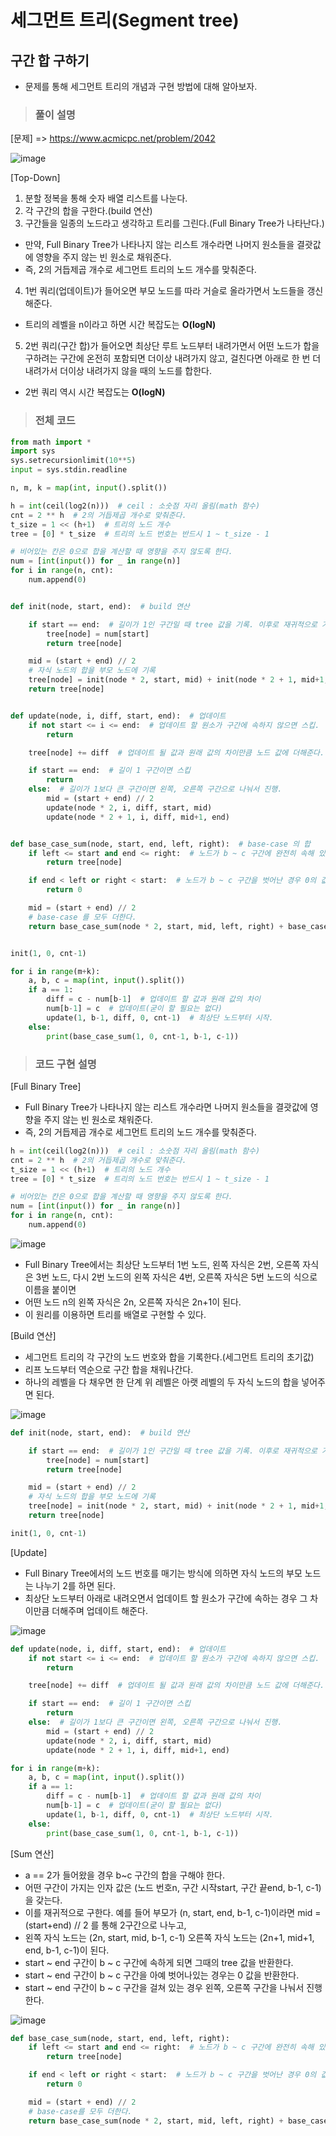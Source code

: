 # 세그먼트 트리(Segment tree)

## 구간 합 구하기

+ 문제를 통해 세그먼트 트리의 개념과 구현 방법에 대해 알아보자.

> <h3>풀이 설명

[문제]
=> https://www.acmicpc.net/problem/2042

![image](https://user-images.githubusercontent.com/43658658/120097141-d7bac300-c169-11eb-9df2-94d9407416bd.png)

[Top-Down]
1. 분할 정복을 통해 숫자 배열 리스트를 나눈다.
2. 각 구간의 합을 구한다.(build 연산)
3. 구간들을 일종의 노드라고 생각하고 트리를 그린다.(Full Binary Tree가 나타난다.)
  + 만약, Full Binary Tree가 나타나지 않는 리스트 개수라면 나머지 원소들을 결괏값에 영향을 주지 않는 빈 원소로 채워준다.
  + 즉, 2의 거듭제곱 개수로 세그먼트 트리의 노드 개수를 맞춰준다.
4. 1번 쿼리(업데이트)가 들어오면 부모 노드를 따라 거슬로 올라가면서 노드들을 갱신해준다.
  + 트리의 레벨을 n이라고 하면 시간 복잡도는 **O(logN)**
5. 2번 쿼리(구간 합)가 들어오면 최상단 루트 노드부터 내려가면서 어떤 노드가 합을 구하려는 구간에 온전히 포함되면 더이상 내려가지 않고, 걸친다면 아래로 한 번 더 내려가서 더이상 내려가지 않을 때의 노드를 합한다.
  + 2번 쿼리 역시 시간 복잡도는 **O(logN)**

> <h3>전체 코드
  
``` python
from math import *
import sys
sys.setrecursionlimit(10**5)
input = sys.stdin.readline

n, m, k = map(int, input().split())

h = int(ceil(log2(n)))  # ceil : 소숫점 자리 올림(math 함수)
cnt = 2 ** h  # 2의 거듭제곱 개수로 맞춰준다.
t_size = 1 << (h+1)  # 트리의 노드 개수
tree = [0] * t_size  # 트리의 노드 번호는 반드시 1 ~ t_size - 1

# 비어있는 칸은 0으로 합을 계산할 때 영향을 주지 않도록 한다.
num = [int(input()) for _ in range(n)]
for i in range(n, cnt):
    num.append(0)


def init(node, start, end):  # build 연산

    if start == end:  # 길이가 1인 구간일 때 tree 값을 기록. 이후로 재귀적으로 거슬러 올라가며 합을 기록.
        tree[node] = num[start]
        return tree[node]

    mid = (start + end) // 2
    # 자식 노드의 합을 부모 노드에 기록
    tree[node] = init(node * 2, start, mid) + init(node * 2 + 1, mid+1, end)
    return tree[node]


def update(node, i, diff, start, end):  # 업데이트
    if not start <= i <= end:  # 업데이트 할 원소가 구간에 속하지 않으면 스킵.
        return

    tree[node] += diff  # 업데이트 될 값과 원래 값의 차이만큼 노드 값에 더해준다.

    if start == end:  # 길이 1 구간이면 스킵
        return
    else:  # 길이가 1보다 큰 구간이면 왼쪽, 오른쪽 구간으로 나눠서 진행.
        mid = (start + end) // 2
        update(node * 2, i, diff, start, mid)
        update(node * 2 + 1, i, diff, mid+1, end)


def base_case_sum(node, start, end, left, right):  # base-case 의 합
    if left <= start and end <= right:  # 노드가 b ~ c 구간에 완전히 속해 있는 경우 tree의 값을 반환하고 내려가는 것을 멈춘다.
        return tree[node]

    if end < left or right < start:  # 노드가 b ~ c 구간을 벗어난 경우 0의 값을 반환하고 내려가는 것을 멈춘다.
        return 0

    mid = (start + end) // 2
    # base-case 를 모두 더한다.
    return base_case_sum(node * 2, start, mid, left, right) + base_case_sum(node*2+1, mid+1, end, left, right)


init(1, 0, cnt-1)

for i in range(m+k):
    a, b, c = map(int, input().split())
    if a == 1:
        diff = c - num[b-1]  # 업데이트 할 값과 원래 값의 차이
        num[b-1] = c  # 업데이트(굳이 할 필요는 없다)
        update(1, b-1, diff, 0, cnt-1)  # 최상단 노드부터 시작.
    else:
        print(base_case_sum(1, 0, cnt-1, b-1, c-1))
```

> <h3>코드 구현 설명

[Full Binary Tree]
+ Full Binary Tree가 나타나지 않는 리스트 개수라면 나머지 원소들을 결괏값에 영향을 주지 않는 빈 원소로 채워준다.
+ 즉, 2의 거듭제곱 개수로 세그먼트 트리의 노드 개수를 맞춰준다.

``` python
h = int(ceil(log2(n)))  # ceil : 소숫점 자리 올림(math 함수)
cnt = 2 ** h  # 2의 거듭제곱 개수로 맞춰준다.
t_size = 1 << (h+1)  # 트리의 노드 개수
tree = [0] * t_size  # 트리의 노드 번호는 반드시 1 ~ t_size - 1

# 비어있는 칸은 0으로 합을 계산할 때 영향을 주지 않도록 한다.
num = [int(input()) for _ in range(n)]
for i in range(n, cnt):
    num.append(0)
```

![image](https://user-images.githubusercontent.com/43658658/120097345-ec4b8b00-c16a-11eb-8225-e5f633c7ffaa.png)

+ Full Binary Tree에서는 최상단 노드부터 1번 노드, 왼쪽 자식은 2번, 오른쪽 자식은 3번 노드, 다시 2번 노드의 왼쪽 자식은 4번, 오른쪽 자식은 5번 노드의 식으로 이름을 붙이면
+ 어떤 노드 n의 왼쪽 자식은 2n, 오른쪽 자식은 2n+1이 된다.
+ 이 원리를 이용하면 트리를 배열로 구현할 수 있다.

[Build 연산]
+ 세그먼트 트리의 각 구간의 노드 번호와 합을 기록한다.(세그먼트 트리의 초기값)
+ 리프 노드부터 역순으로 구간 합을 채워나간다.
+ 하나의 레벨을 다 채우면 한 단계 위 레벨은 아랫 레벨의 두 자식 노드의 합을 넣어주면 된다.
 
![image](https://user-images.githubusercontent.com/43658658/120097416-4a786e00-c16b-11eb-8ea8-b34356cd8a05.png)

``` python
def init(node, start, end):  # build 연산

    if start == end:  # 길이가 1인 구간일 때 tree 값을 기록. 이후로 재귀적으로 거슬러 올라가며 합을 기록.
        tree[node] = num[start]
        return tree[node]

    mid = (start + end) // 2
    # 자식 노드의 합을 부모 노드에 기록
    tree[node] = init(node * 2, start, mid) + init(node * 2 + 1, mid+1, end)
    return tree[node]

init(1, 0, cnt-1)
```

[Update]
+ Full Binary Tree에서의 노드 번호를 매기는 방식에 의하면 자식 노드의 부모 노드는 나누기 2를 하면 된다.
+ 최상단 노드부터 아래로 내려오면서 업데이트 할 원소가 구간에 속하는 경우 그 차이만큼 더해주며 업데이트 해준다.

![image](https://user-images.githubusercontent.com/43658658/120097489-ae9b3200-c16b-11eb-862a-88999796d798.png)

``` python
def update(node, i, diff, start, end):  # 업데이트
    if not start <= i <= end:  # 업데이트 할 원소가 구간에 속하지 않으면 스킵.
        return

    tree[node] += diff  # 업데이트 될 값과 원래 값의 차이만큼 노드 값에 더해준다.

    if start == end:  # 길이 1 구간이면 스킵
        return
    else:  # 길이가 1보다 큰 구간이면 왼쪽, 오른쪽 구간으로 나눠서 진행.
        mid = (start + end) // 2
        update(node * 2, i, diff, start, mid)
        update(node * 2 + 1, i, diff, mid+1, end)
```

``` python
for i in range(m+k):
    a, b, c = map(int, input().split())
    if a == 1:
        diff = c - num[b-1]  # 업데이트 할 값과 원래 값의 차이
        num[b-1] = c  # 업데이트(굳이 할 필요는 없다)
        update(1, b-1, diff, 0, cnt-1)  # 최상단 노드부터 시작.
    else:
        print(base_case_sum(1, 0, cnt-1, b-1, c-1))
```

[Sum 연산]
+ a == 2가 들어왔을 경우 b~c 구간의 합을 구해야 한다.
+ 어떤 구간이 가지는 인자 값은 (노드 번호n, 구간 시작start, 구간 끝end, b-1, c-1)을 갖는다.
+ 이를 재귀적으로 구한다. 예를 들어 부모가 (n, start, end, b-1, c-1)이라면 mid = (start+end) // 2 를 통해 2구간으로 나누고,
+ 왼쪽 자식 노드는 (2n, start, mid, b-1, c-1) 오른쪽 자식 노드는 (2n+1, mid+1, end, b-1, c-1)이 된다.
+ start ~ end 구간이 b ~ c 구간에 속하게 되면 그때의 tree 값을 반환한다.
+ start ~ end 구간이 b ~ c 구간을 아예 벗어나있는 경우는 0 값을 반환한다.
+ start ~ end 구간이 b ~ c 구간을 걸쳐 있는 경우 왼쪽, 오른쪽 구간을 나눠서 진행한다.

![image](https://user-images.githubusercontent.com/43658658/120097639-95df4c00-c16c-11eb-8746-bf14d2a84b72.png)

``` python
def base_case_sum(node, start, end, left, right):
    if left <= start and end <= right:  # 노드가 b ~ c 구간에 완전히 속해 있는 경우 tree의 값을 반환하고 내려가는 것을 멈춘다.
        return tree[node]

    if end < left or right < start:  # 노드가 b ~ c 구간을 벗어난 경우 0의 값을 반환하고 내려가는 것을 멈춘다.
        return 0

    mid = (start + end) // 2
    # base-case를 모두 더한다.
    return base_case_sum(node * 2, start, mid, left, right) + base_case_sum(node*2+1, mid+1, end, left, right)
```


